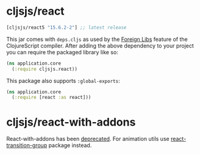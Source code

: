 # cljsjs/react

[](dependency)
```clojure
[cljsjs/react5 "15.6.2-2"] ;; latest release
```
[](/dependency)

This jar comes with `deps.cljs` as used by the [Foreign Libs][flibs] feature
of the ClojureScript compiler. After adding the above dependency to your project
you can require the packaged library like so:

```clojure
(ns application.core
  (:require cljsjs.react))
```

This package also supports `:global-exports`:

```clojure
(ns application.core
  (:require [react :as react]))
```

# cljsjs/react-with-addons

React-with-addons has been [deprecated](https://facebook.github.io/react/docs/addons.html).
For animation utils use [react-transition-group](../react-transition-group) package instead.

[flibs]: https://github.com/clojure/clojurescript/wiki/Packaging-Foreign-Dependencies
